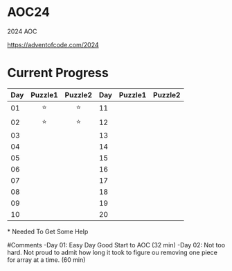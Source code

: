 # AOC24

2024 AOC 

https://adventofcode.com/2024

# Current Progress
| Day        | Puzzle1           | Puzzle2  | Day        | Puzzle1           | Puzzle2  |
| ------------- |:-------------:| :-----:| ------------- |:-------------:| :-----:|
| 01            |      ⭐       |    ⭐  | 11|            |
| 02            |       ⭐     |⭐      |12 | |
| 03            |            |         |13 | |
| 04            |            |         |14 | |
| 05            |            |       |15 | |
| 06            |              |          |16 | |
| 07            |              |          |17 | |
| 08            |              |          |18 | |
| 09            |              |          |19 | |
| 10            |              |          |20 | |

\* Needed To Get Some Help

#Comments
-Day 01: Easy Day Good Start to AOC (32 min)
-Day 02: Not too hard. Not proud to admit how long it took to figure ou removing one piece for array at a time. (60 min)

